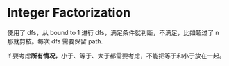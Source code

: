 # Integer Factorization

使用了 dfs，从 bound to 1 进行 dfs，满足条件就判断，不满足，比如超过了 n 那就剪枝。每次 dfs 需要保留 path.

if 要考虑**所有情况**，小于、等于、大于都需要考虑，不能把等于和小于放在一起。